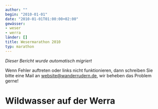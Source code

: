 ```yaml
---
author: ""
begin: "2010-01-01"
date: "2010-01-01T01:00:00+02:00"
gewässer:
- weser
- werra
länder: []
title: Wesermarathon 2010
typ: marathon
---
```



*Dieser Bericht wurde automatisch migriert*

Wenn Fehler auftreten oder links nicht funktionieren, dann schreiben Sie bitte eine Mail an website@wanderrudern.de, wir beheben das Problem gerne!



# Wildwasser auf der Werra


